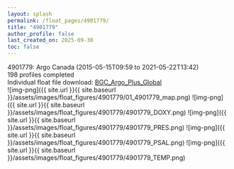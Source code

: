 ```yaml
---
layout: splash
permalink: /float_pages/4901779/
title: "4901779"
author_profile: false
last_created_on: 2025-09-30
toc: false
---
```

 
4901779: Argo Canada (2015-05-15T09:59 to 2021-05-22T13:42)\
198 profiles completed\
Individual float file download: [BGC_Argo_Plus_Global](https://ftp.soest.hawaii.edu/bgc_argo_plus/Individual_Floats/outliers_removed/4901779_Sprof_processed.nc)\
![img-png]({{ site.url }}{{ site.baseurl }}/assets/images/float_figures/4901779/01_4901779_map.png)
![img-png]({{ site.url }}{{ site.baseurl }}/assets/images/float_figures/4901779/4901779_DOXY.png)
![img-png]({{ site.url }}{{ site.baseurl }}/assets/images/float_figures/4901779/4901779_PRES.png)
![img-png]({{ site.url }}{{ site.baseurl }}/assets/images/float_figures/4901779/4901779_PSAL.png)
![img-png]({{ site.url }}{{ site.baseurl }}/assets/images/float_figures/4901779/4901779_TEMP.png)
